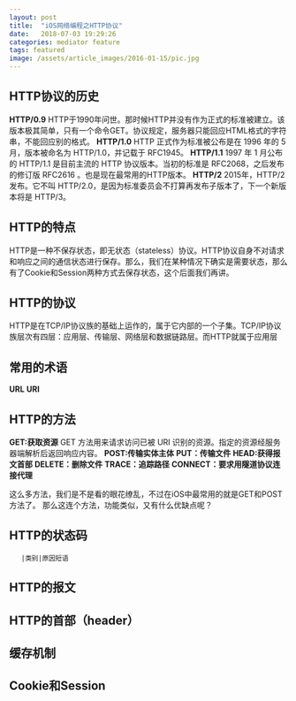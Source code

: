 ```yaml
---
layout: post
title:  "iOS网络编程之HTTP协议"
date:   2018-07-03 19:29:26
categories: mediator feature
tags: featured
image: /assets/article_images/2016-01-15/pic.jpg
---
```

## HTTP协议的历史
**HTTP/0.9**
HTTP于1990年问世。那时候HTTP并没有作为正式的标准被建立。该版本极其简单，只有一个命令GET。协议规定，服务器只能回应HTML格式的字符串，不能回应别的格式。
**HTTP/1.0**
HTTP 正式作为标准被公布是在 1996 年的 5 月，版本被命名为 HTTP/1.0，并记载于 RFC1945。
**HTTP/1.1**
1997 年 1 月公布的 HTTP/1.1 是目前主流的 HTTP 协议版本。当初的标准是 RFC2068，之后发布的修订版 RFC2616 。也是现在最常用的HTTP版本。
**HTTP/2**
2015年，HTTP/2 发布。它不叫 HTTP/2.0，是因为标准委员会不打算再发布子版本了，下一个新版本将是 HTTP/3。

## HTTP的特点
HTTP是一种不保存状态，即无状态（stateless）协议。HTTP协议自身不对请求和响应之间的通信状态进行保存。那么，我们在某种情况下确实是需要状态，那么有了Cookie和Session两种方式去保存状态，这个后面我们再讲。

## HTTP的协议
HTTP是在TCP/IP协议族的基础上运作的，属于它内部的一个子集。TCP/IP协议族层次有四层：应用层、传输层、网络层和数据链路层。而HTTP就属于应用层

## 常用的术语
**URL**
**URI**


## HTTP的方法
**GET:获取资源**
GET 方法用来请求访问已被 URI 识别的资源。指定的资源经服务器端解析后返回响应内容。
**POST:传输实体主体**
**PUT：传输文件**
**HEAD:获得报文首部**
**DELETE：删除文件**
**TRACE：追踪路径**
**CONNECT：要求用隧道协议连接代理**

这么多方法，我们是不是看的眼花缭乱，不过在iOS中最常用的就是GET和POST方法了。
那么这连个方法，功能类似，又有什么优缺点呢？
## HTTP的状态码
       |类别|原因短语


## HTTP的报文

## HTTP的首部（header）

## 缓存机制

## Cookie和Session






 


